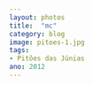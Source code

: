 ```yaml
---
layout: photos
title:  "mc"
category: blog
image: pitoes-1.jpg
tags:
- Pitões das Júnias
ano: 2012
---
```





